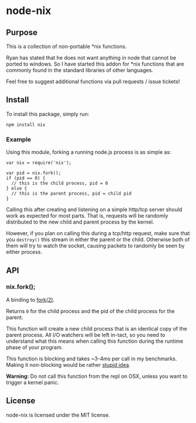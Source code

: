 # node-nix

## Purpose

This is a collection of non-portable *nix functions.

Ryan has stated that he does not want anything in node that cannot be ported
to windows. So I have started this addon for *nix functions that are commonly
found in the standard libraries of other languages.

Feel free to suggest additional functions via pull requests / issue tickets!

## Install

To install this package, simply run:

    npm install nix

### Example

Using this module, forking a running node.js process is as simple as:

    var nix = require('nix');

    var pid = nix.fork();
    if (pid == 0) {
      // this is the child process, pid = 0
    } else {
      // this is the parent process, pid = child pid
    }

Calling this after creating and listening on a simple http/tcp server should
work as expected for most parts. That is, requests will be randomly
distributed to the new child and parent process by the kernel.

However, if you plan on calling this during a tcp/http request, make sure that
you `destroy()` this stream in either the parent or the child. Otherwise
both of them will try to watch the socket, causing packets to randomly be
seen by either process.

## API

### nix.fork();

A binding to [fork(2)](http://linux.die.net/man/2/fork).

Returns `0` for the child process and the pid of the child process for the
parent.

This function will create a new child process that is an identical copy of the
parent process. All I/O watchers will be left in-tact, so you need to
understand what this means when calling this function during the runtime
phase of your program.

This function is blocking and takes ~3-4ms per call in my benchmarks. Making
it non-blocking would be rather [stupid idea](http://unix.derkeiler.com/Newsgroups/comp.unix.programmer/2003-09/0672.html).

**Warning:** Do not call this function from the repl on OSX, unless you want
to trigger a kernel panic.

## License

node-nix is licensed under the MIT license.
